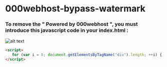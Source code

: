# 000webhost-bypass-watermark

### To remove the " Powered by 000webhost ", you must introduce this javascript code in your index.html :

![alt text](https://cdn.000webhost.com/000webhost/logo/footer-powered-by-000webhost-white2.png)

```html
<script>
   for (var i = 0; document.getElementsByTagName("div").length; ++i) { if (document.getElementsByTagName("div")[i].style.zIndex == "9999999") { document.getElementsByTagName("div")[i].remove() } }
</script>
```

